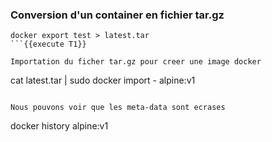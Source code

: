 ### Conversion d'un container en fichier tar.gz

```
docker export test > latest.tar
```{{execute T1}}

Importation du ficher tar.gz pour creer une image docker 
```
cat latest.tar | sudo docker import - alpine:v1
```{{execute T1}}

Nous pouvons voir que les meta-data sont ecrases 
```
docker history alpine:v1
```{{execute T1}}


